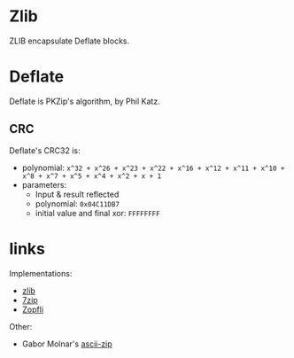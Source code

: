 # Zlib

ZLIB encapsulate Deflate blocks.


# Deflate

Deflate is PKZip's algorithm, by Phil Katz.


## CRC

Deflate's CRC32 is:
 - polynomial: `x^32 + x^26 + x^23 + x^22 + x^16 + x^12 + x^11 + x^10 + x^8 + x^7 + x^5 + x^4 + x^2 + x + 1`
 - parameters:
   - Input & result reflected
   - polynomial: `0x04C11DB7`
   - initial value and final xor: `FFFFFFFF`


# links

Implementations:
- [zlib](https://zlib.net/)
- [7zip](https://www.7-zip.org/7z.html)
- [Zopfli](https://github.com/google/zopfli)

Other:
- Gabor Molnar's [ascii-zip](https://github.com/molnarg/ascii-zip)
